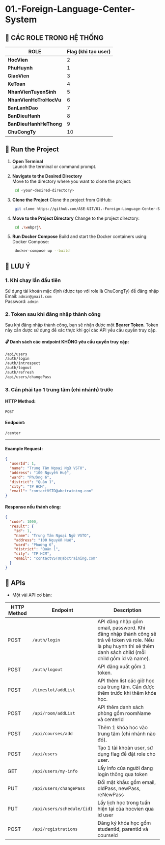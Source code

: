 # 01.-Foreign-Language-Center-System

## 👥 **CÁC ROLE TRONG HỆ THỐNG**

| **ROLE**               | **Flag (khi tạo user)** |
| ---------------------- | ----------------------- |
| **HocVien**            | 2                       |
| **PhuHuynh**           | 1                       |
| **GiaoVien**           | 3                       |
| **KeToan**             | 4                       |
| **NhanVienTuyenSinh**  | 5                       |
| **NhanVienHoTroHocVu** | 6                       |
| **BanLanhDao**         | 7                       |
| **BanDieuHanh**        | 8                       |
| **BanDieuHanhHeThong** | 9                       |
| **ChuCongTy**          | 10                      |

## 🚀 **Run the Project**

1. **Open Terminal**  
   Launch the terminal or command prompt.

2. **Navigate to the Desired Directory**  
    Move to the directory where you want to clone the project:

   ```bash
    cd <your-desired-directory>

   ```

3. **Clone the Project**
   Clone the project from GitHub:

   ```bash
    git clone https://github.com/ASE-UIT/01.-Foreign-Language-Center-System.git

   ```

4. **Move to the Project Directory**
   Change to the project directory:

   ```bash
    cd .\webprj\

   ```

5. **Run Docker Compose**
   Build and start the Docker containers using Docker Compose:
   ```bash
    docker-compose up --build
   ```

## 🚀 **LƯU Ý**

### 1. **Khi chạy lần đầu tiên**

Sử dụng tài khoản mặc định (được tạo với role là ChuCongTy) để đăng nhập
<br> Email: `admin@gmail.com` <br> Password: `admin`

### 2. **Token sau khi đăng nhập thành công**

Sau khi đăng nhập thành công, bạn sẽ nhận được một **Bearer Token**. Token này cần được sử dụng để xác thực khi gọi các API yêu cầu quyền truy cập.

#### 🔓 **Danh sách các endpoint KHÔNG yêu cầu quyền truy cập:**

```bash
/api/users
/auth/login
/auth/introspect
/auth/logout
/auth/refresh
/api/users/changePass
```

### 3. **Cần phải tạo 1 trung tâm (chi nhánh) trước**

#### **HTTP Method**:

`POST`

#### **Endpoint**:

`/center`

---

#### **Example Request**:

```json
{
  "userId": 1,
  "name": "Trung Tâm Ngoại Ngữ VSTO",
  "address": "100 Nguyễn Huệ",
  "ward": "Phường 6",
  "district": "Quận 1",
  "city": "TP HCM",
  "email": "contactVSTO@abctraining.com"
}
```

#### **Response nếu thành công**:

```json
{
  "code": 1000,
  "result": {
    "id": 1,
    "name": "Trung Tâm Ngoại Ngữ VSTO",
    "address": "100 Nguyễn Huệ",
    "ward": "Phường 6",
    "district": "Quận 1",
    "city": "TP HCM",
    "email": "contactVSTO@abctraining.com"
  }
}
```

## 🚀 **APIs**

- Một vài API cơ bản:

| **HTTP Method** | **Endpoint**               | **Description**                                                                                                                                               |
| --------------- | -------------------------- | ------------------------------------------------------------------------------------------------------------------------------------------------------------- |
| POST            | `/auth/login`              | API đăng nhập gồm email, password. Khi đăng nhập thành công sẽ trả về token và role. Nếu là phụ huynh thì sẽ thêm danh sách child (mỗi child gồm id và name). |
| POST            | `/auth/logout`             | API đăng xuất gồm 1 token.                                                                                                                                    |
| POST            | `/timeslot/addList`        | API thêm list các giờ học của trung tâm. Cần được thêm trước khi thêm khóa học.                                                                               |
| POST            | `/api/room/addList`        | API thêm danh sách phòng gồm roomName và centerId                                                                                                             |
| POST            | `/api/courses/add`         | Thêm 1 khóa học vào trung tâm (chi nhánh nào đó).                                                                                                             |
| POST            | `/api/users`               | Tạo 1 tài khoản user, sử dụng flag để đặt role cho user.                                                                                                      |
| GET             | `/api/users/my-info`       | Lấy info của người đang login thông qua token                                                                                                                 |
| PUT             | `/api/users/changePass`    | Đổi mật khẩu: gồm email, oldPass, newPass, reNewPass                                                                                                          |
| PUT             | `/api/users/schedule/{id}` | Lấy lịch học trong tuần hiện tại của hocvien qua id user                                                                                                      |
| POST            | `/api/registrations`       | Đăng ký khóa học gồm studentId, parentId và courseId                                                                                                          |
